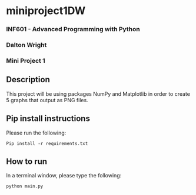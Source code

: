 # miniproject1DW

### INF601 - Advanced Programming with Python
### Dalton Wright
### Mini Project 1

## Description
This project will be using packages NumPy and Matplotlib in order to create 5 graphs that output as PNG files.

## Pip install instructions
Please run the following:
```
Pip install -r requirements.txt
```
## How to run
In a terminal window, please type the following:

```
python main.py
```